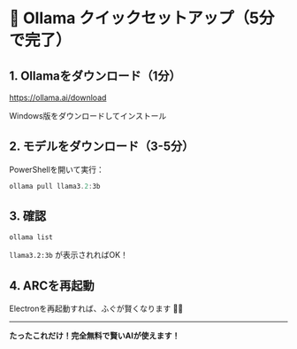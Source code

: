 # 🤖 Ollama クイックセットアップ（5分で完了）

## 1. Ollamaをダウンロード（1分）

https://ollama.ai/download

Windows版をダウンロードしてインストール

## 2. モデルをダウンロード（3-5分）

PowerShellを開いて実行：

```powershell
ollama pull llama3.2:3b
```

## 3. 確認

```powershell
ollama list
```

`llama3.2:3b` が表示されればOK！

## 4. ARCを再起動

Electronを再起動すれば、ふぐが賢くなります 🐡✨

---

**たったこれだけ！完全無料で賢いAIが使えます！**
